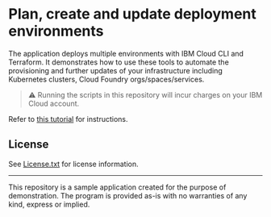 # Plan, create and update deployment environments

The application deploys multiple environments with IBM Cloud CLI and Terraform. It demonstrates how to use these tools to automate the provisioning and further updates of your infrastructure including Kubernetes clusters, Cloud Foundry orgs/spaces/services.

> :warning: Running the scripts in this repository will incur charges on your IBM Cloud account.

Refer to [this tutorial](https://console.bluemix.net/docs/tutorials/plan-create-update-deployments.html) for instructions.

## License

See [License.txt](License.txt) for license information.

---

This repository is a sample application created for the purpose of demonstration. The program is provided as-is with no warranties of any kind, express or implied.
